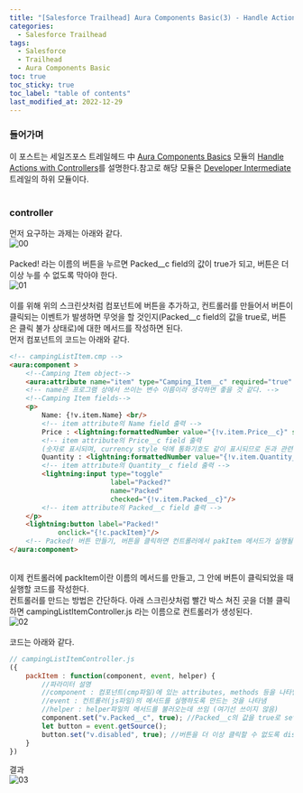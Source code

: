 ```yaml
---
title: "[Salesforce Trailhead] Aura Components Basic(3) - Handle Actions with Controllers"
categories:
  - Salesforce Trailhead
tags:
  - Salesforce
  - Trailhead
  - Aura Components Basic
toc: true
toc_sticky: true
toc_label: "table of contents"
last_modified_at: 2022-12-29
---
```


### 들어가며

이 포스트는 세일즈포스 트레일헤드 中 [Aura Components Basics](https://trailhead.salesforce.com/ko/content/learn/modules/lex_dev_lc_basics) 모듈의 [Handle Actions with Controllers](https://trailhead.salesforce.com/ko/content/learn/modules/lex_dev_lc_basics/lex_dev_lc_basics_controllers)를 설명한다.참고로 해당 모듈은 [Developer Intermediate](https://trailhead.salesforce.com/content/learn/trails/force_com_dev_intermediate) 트레일의 하위 모듈이다. <br><br>

### controller
먼저 요구하는 과제는 아래와 같다. <br>
![00](https://user-images.githubusercontent.com/69135840/209918246-d8721d3f-9adf-4f62-aa66-b828de429360.png)<br><br>
Packed! 라는 이름의 버튼을 누르면 Packed__c field의 값이 true가 되고, 버튼은 더이상 누를 수 없도록 막아야 한다.<br>
![01](https://user-images.githubusercontent.com/69135840/209918250-560fd792-18da-46a1-a8b5-c76ec4bf5f45.png)<br><br>
이를 위해 위의 스크린샷처럼 컴포넌트에 버튼을 추가하고, 컨트롤러를 만들어서 버튼이 클릭되는 이벤트가 발생하면 무엇을 할 것인지(Packed__c field의 값을 true로, 버튼은 클릭 불가 상태로)에 대한 메서드를 작성하면 된다.<br>
먼저 컴포넌트의 코드는 아래와 같다.
```html
<!-- campingListItem.cmp -->
<aura:component >
    <!--Camping Item object-->
    <aura:attribute name="item" type="Camping_Item__c" required="true" default=""/>
    <!-- name은 프로그램 상에서 쓰이는 변수 이름이라 생각하면 좋을 것 같다. -->
    <!--Camping Item fields-->
    <p>
        Name: {!v.item.Name} <br/>
        <!-- item attribute의 Name field 출력 -->
        Price : <lightning:formattedNumber value="{!v.item.Price__c}" style= "currency"/><br/>
        <!-- item attribute의 Price__c field 출력 
        (숫자로 표시되며, currency style 덕에 통화기호도 같이 표시되므로 돈과 관련된 정보임을 나타낼 수 있음) -->
        Quantity : <lightning:formattedNumber value="{!v.item.Quantity__c}"/><br/>
        <!-- item attribute의 Quantity__c field 출력 -->
        <lightning:input type="toggle"
                         label="Packed?"
                         name="Packed"
                         checked="{!v.item.Packed__c}"/>
        <!-- item attribute의 Packed__c field 출력 -->
    </p>
    <lightning:button label="Packed!"
            onclick="{!c.packItem}"/>
    <!-- Packed! 버튼 만들기, 버튼을 클릭하면 컨트롤러에서 pakItem 메서드가 실행될 것임 -->
</aura:component>
```
<br>이제 컨트롤러에 packItem이란 이름의 메서드를 만들고, 그 안에 버튼이 클릭되었을 때 실행할 코드를 작성한다.<br>
컨트롤러를 만드는 방법은 간단하다. 아래 스크린샷처럼 빨간 박스 쳐진 곳을 더블 클릭하면 campingListItemController.js 라는 이름으로 컨트롤러가 생성된다.<br>
![02](https://user-images.githubusercontent.com/69135840/209919887-56205d33-96f7-4403-961b-929ac682d22f.png)<br><br>
코드는 아래와 같다.
```javascript
// campingListItemController.js
({
    packItem : function(component, event, helper) {
        //파라미터 설명
        //component : 컴포넌트(cmp파일)에 있는 attributes, methods 등을 나타냄 
        //event : 컨트롤러(js파일)의 메서드를 실행하도록 만드는 것을 나타냄
        //helper : helper파일의 메서드를 불러오는데 쓰임 (여기선 쓰이지 않음)
        component.set("v.Packed__c", true); //Packed__c의 값을 true로 set
        let button = event.getSource(); 
        button.set("v.disabled", true); //버튼을 더 이상 클릭할 수 없도록 disabled 상태로 만듦
    }
})
```

결과 <br>
![03](https://user-images.githubusercontent.com/69135840/209921645-aa83bf6f-296b-4052-b2db-4584833ac465.png)